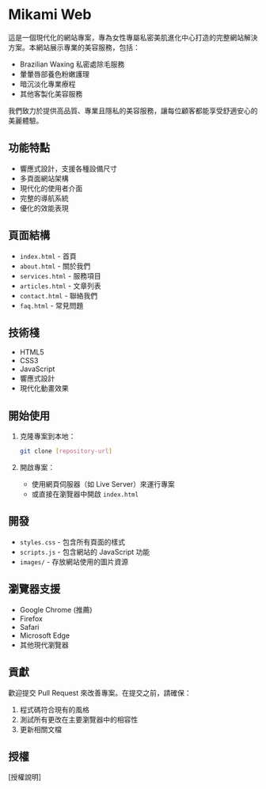 # Mikami Web

這是一個現代化的網站專案，專為女性專屬私密美肌進化中心打造的完整網站解決方案。本網站展示專業的美容服務，包括：

- Brazilian Waxing 私密處除毛服務
- 暈暈唇部養色粉嫩護理
- 暗沉淡化專業療程
- 其他客製化美容服務

我們致力於提供高品質、專業且隱私的美容服務，讓每位顧客都能享受舒適安心的美麗體驗。

## 功能特點

- 響應式設計，支援各種設備尺寸
- 多頁面網站架構
- 現代化的使用者介面
- 完整的導航系統
- 優化的效能表現

## 頁面結構

- `index.html` - 首頁
- `about.html` - 關於我們
- `services.html` - 服務項目
- `articles.html` - 文章列表
- `contact.html` - 聯絡我們
- `faq.html` - 常見問題

## 技術棧

- HTML5
- CSS3
- JavaScript
- 響應式設計
- 現代化動畫效果

## 開始使用

1. 克隆專案到本地：
   ```bash
   git clone [repository-url]
   ```

2. 開啟專案：
   - 使用網頁伺服器（如 Live Server）來運行專案
   - 或直接在瀏覽器中開啟 `index.html`

## 開發

- `styles.css` - 包含所有頁面的樣式
- `scripts.js` - 包含網站的 JavaScript 功能
- `images/` - 存放網站使用的圖片資源

## 瀏覽器支援

- Google Chrome (推薦)
- Firefox
- Safari
- Microsoft Edge
- 其他現代瀏覽器

## 貢獻

歡迎提交 Pull Request 來改善專案。在提交之前，請確保：

1. 程式碼符合現有的風格
2. 測試所有更改在主要瀏覽器中的相容性
3. 更新相關文檔

## 授權

[授權說明] 